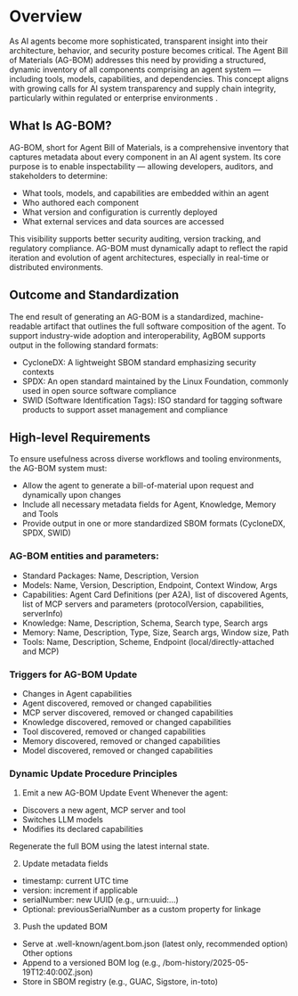 # Overview

As AI agents become more sophisticated, transparent insight into their architecture, behavior, and security posture becomes critical. The Agent Bill of Materials (AG-BOM) addresses this need by providing a structured, dynamic inventory of all components comprising an agent system — including tools, models, capabilities, and dependencies. This concept aligns with growing calls for AI system transparency and supply chain integrity, particularly within regulated or enterprise environments .

## What Is AG-BOM?
AG-BOM, short for Agent Bill of Materials, is a comprehensive inventory that captures metadata about every component in an AI agent system. Its core purpose is to enable inspectability — allowing developers, auditors, and stakeholders to determine:
- What tools, models, and capabilities are embedded within an agent
- Who authored each component
- What version and configuration is currently deployed
- What external services and data sources are accessed

This visibility supports better security auditing, version tracking, and regulatory compliance. AG-BOM must dynamically adapt to reflect the rapid iteration and evolution of agent architectures, especially in real-time or distributed environments.

## Outcome and Standardization
The end result of generating an AG-BOM is a standardized, machine-readable artifact that outlines the full software composition of the agent. To support industry-wide adoption and interoperability, AgBOM supports output in the following standard formats:
- CycloneDX: A lightweight SBOM standard emphasizing security contexts
- SPDX: An open standard maintained by the Linux Foundation, commonly used in open source software compliance
- SWID (Software Identification Tags): ISO standard for tagging software products to support asset management and compliance

## High-level Requirements
To ensure usefulness across diverse workflows and tooling environments, the AG-BOM system must:
- Allow the agent to generate a bill-of-material upon request and dynamically upon changes
- Include all necessary metadata fields for Agent, Knowledge, Memory and Tools
- Provide output in one or more standardized SBOM formats (CycloneDX, SPDX, SWID)

### AG-BOM entities and parameters:

- Standard Packages: Name, Description, Version
- Models:	Name, Version, Description, Endpoint, Context Window, Args
- Capabilities:	Agent Card Definitions (per A2A), list of discovered Agents, list of MCP servers and parameters (protocolVersion, capabilities, serverInfo)
- Knowledge: Name, Description, Schema, Search type, Search args
- Memory: Name, Description, Type, Size, Search args, Window size, Path
- Tools: Name, Description, Scheme, Endpoint (local/directly-attached and MCP)

### Triggers for AG-BOM Update

- Changes in Agent capabilities
- Agent discovered, removed or changed capabilities
- MCP server discovered, removed or changed capabilities
- Knowledge discovered, removed or changed capabilities
- Tool discovered, removed or changed capabilities
- Memory discovered, removed or changed capabilities
- Model discovered, removed or changed capabilities


### Dynamic Update Procedure Principles

1. Emit a new AG-BOM Update Event Whenever the agent:
- Discovers a new agent, MCP server and tool
- Switches LLM models
- Modifies its declared capabilities

Regenerate the full BOM using the latest internal state.

2. Update metadata fields

- timestamp: current UTC time
- version: increment if applicable
- serialNumber: new UUID (e.g., urn:uuid:…)
- Optional: previousSerialNumber as a custom property for linkage

3. Push the updated BOM

- Serve at .well-known/agent.bom.json (latest only, recommended option)
Other options
- Append to a versioned BOM log (e.g., /bom-history/2025-05-19T12:40:00Z.json)
- Store in SBOM registry (e.g., GUAC, Sigstore, in-toto)
